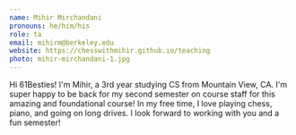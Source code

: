 ```yaml
---
name: Mihir Mirchandani
pronouns: he/him/his
role: ta
email: mihirm@berkeley.edu
website: https://chesswithmihir.github.io/teaching
photo: mihir-mirchandani-1.jpg
---
```


Hi 61Besties! I'm Mihir, a 3rd year studying CS from Mountain View, CA. I'm super happy to be back for my second semester on course staff for this amazing and foundational course! In my free time, I love playing chess, piano, and going on long drives. I look forward to working with you and a fun semester!